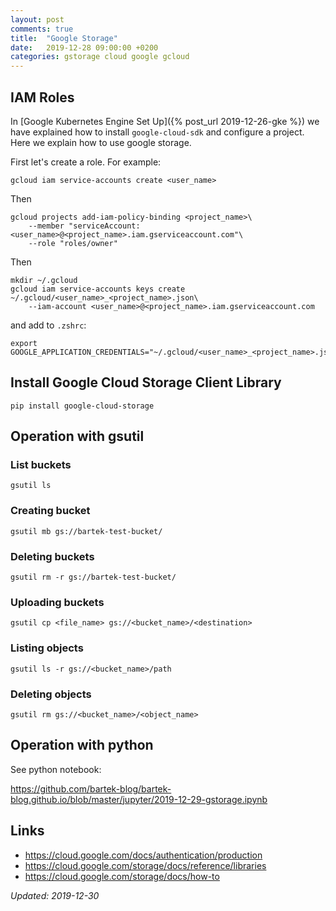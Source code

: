 ```yaml
---
layout: post
comments: true
title:  "Google Storage"
date:   2019-12-28 09:00:00 +0200
categories: gstorage cloud google gcloud
---
```


## IAM Roles

In [Google Kubernetes Engine Set Up]({% post_url 2019-12-26-gke %}) we have explained how to install
`google-cloud-sdk` and configure a project. Here we explain how to use google storage.

First let's create a role. For example:

``` shell
gcloud iam service-accounts create <user_name>
```

Then

``` shell
gcloud projects add-iam-policy-binding <project_name>\
    --member "serviceAccount:<user_name>@<project_name>.iam.gserviceaccount.com"\
    --role "roles/owner"
```

Then

``` shell
mkdir ~/.gcloud
gcloud iam service-accounts keys create ~/.gcloud/<user_name>_<project_name>.json\
    --iam-account <user_name>@<project_name>.iam.gserviceaccount.com
```

and add to `.zshrc`:

``` shell
export GOOGLE_APPLICATION_CREDENTIALS="~/.gcloud/<user_name>_<project_name>.json"
```

## Install Google Cloud Storage Client Library


``` shell
pip install google-cloud-storage
```

## Operation with gsutil

### List buckets

``` shell
gsutil ls
```

### Creating bucket

``` shell
gsutil mb gs://bartek-test-bucket/
```

### Deleting buckets

``` shell
gsutil rm -r gs://bartek-test-bucket/
```

### Uploading buckets

``` shell
gsutil cp <file_name> gs://<bucket_name>/<destination>
```

### Listing objects

``` shell
gsutil ls -r gs://<bucket_name>/path
```

### Deleting objects

``` shell
gsutil rm gs://<bucket_name>/<object_name>
```

## Operation with python 

See python notebook: 

<https://github.com/bartek-blog/bartek-blog.github.io/blob/master/jupyter/2019-12-29-gstorage.ipynb>

## Links
* <https://cloud.google.com/docs/authentication/production>
* <https://cloud.google.com/storage/docs/reference/libraries>
* <https://cloud.google.com/storage/docs/how-to>


_Updated: 2019-12-30_

